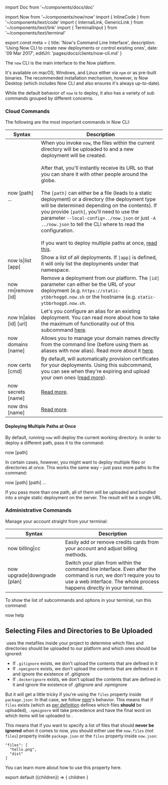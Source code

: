 import Doc from '~/components/docs/doc'

import Now from '~/components/now/now'
import { InlineCode } from '~/components/text/code'
import { InternalLink, GenericLink } from '~/components/text/link'
import { TerminalInput } from '~/components/text/terminal'

export const meta = {
  title: 'Now\'s Command Line Interface',
  description: 'Using Now CLI to create new deployments or control existing ones',
  date: '09 Mar 2017',
  editUrl: 'pages/docs/clients/now-cli.md'
}

The `now` CLI is the main interface to the Now platform.

It's available on macOS, Windows, and Linux either via `npm` or as pre-built
binaries. The recommended installation
mechanism, however, is <InternalLink href="/download">Now Desktop</InternalLink> (which
includes Now CLI and also ensures it's always up-to-date).

While the default behavior of `now` is to deploy, it also has a variety of sub
commands grouped by different concerns.

### Cloud Commands

The following are the most important commands in Now CLI:

| Syntax | Description |
| -- | -- |
| <InlineCode noWrap>now [path] ...</InlineCode> | When you invoke `now`, the files within the current directory will be uploaded to <Now color="#000" /> and a new deployment will be created.<br/><br/>After that, you'll instantly receive its URL so that you can share it with other people around the globe.  <br/><br/> The `[path]` can either be a file (leads to a static deployment) or a directory (the deployment type will be determined depending on the contents). If you provide `[path]`, you'll need to use the parameter `--local-config=../now.json` or just `-A ../now.json` to tell the CLI where to read the configuration.  <br/><br/> If you want to deploy multiple paths at once, [read this](#deploying-multiple-projects-at-once).
| <InlineCode noWrap>now ls&#124;list [app]</InlineCode> | Show a list of all deployments. If `[app]` is defined, it will only list the deployments under that namespace. |
| <InlineCode noWrap>now rm&#124;remove [id]</InlineCode> | Remove a deployment from our platform. The `[id]` parameter can either be the URL of your deployment (e.g. `https://static-ytbbrhoggd.now.sh` or the hostname (e.g. `static-ytbbrhoggd.now.sh`. |
| <InlineCode noWrap>now ln&#124;alias [id] [url]</InlineCode> | Let's you configure an alias for an existing deployment. You can read more about how to take the maximum of functionality out of this subcommand [here](/docs/v1/features/aliases). |
| <InlineCode noWrap>now domains [name]</InlineCode> | Allows you to manage your domain names directly from the command line (before using them as aliases with <InlineCode noWrap>now alias</InlineCode>). Read more about it [here](/docs/v1/features/aliases). |
| <InlineCode noWrap>now certs [cmd]</InlineCode> | By default, <Now color="#000" /> will automatically provision certificates for your deployments. Using this subcommand, you can see when they're expiring and upload your own ones ([read more](/docs/v1/features/certs)). |
| <InlineCode noWrap>now secrets [name]</InlineCode> | [Read more](/docs/v1/features/env-and-secrets). |
| <InlineCode noWrap>now dns [name]</InlineCode> | [Read more](/docs/features/dns). |

#### Deploying Multiple Paths at Once

By default, running `now` will
deploy the current working directory. In order to deploy
a different path, pass it to
the command:

<TerminalInput>now [path]</TerminalInput>

In certain cases, however, you might want to deploy multiple
files or directories at once. This works the
same way – just pass more paths to the command:

<TerminalInput>now [path] [path] ...</TerminalInput>

If you pass more than one path, all of them will be uploaded
and bundled into a single static deployment on the server. The
result will be a single URL.

### Administrative Commands

Manage your account straight from your terminal:

| Syntax | Description |
| -- | -- |
| <InlineCode noWrap>now billing&#124;cc</InlineCode> | Easily add or remove credits cards from your account and adjust billing methods. |
| <InlineCode noWrap>now upgrade&#124;downgrade [plan]</InlineCode> | Switch your plan from within the command line interface. Even after the command is run, we don't require you to use a web interface. The whole process happens directly in your terminal. |

To show the list of subcommands and options in your terminal, run this command:

<TerminalInput>now help</TerminalInput>

## Selecting Files and Directories to Be Uploaded

&#8203;<Now color="#000" /> uses the metafiles inside your project to determine which files and directories should be uploaded to our platform and which ones should be ignored:

* If `.gitignore` exists, we don't upload the contents that are defined in it
* If `.npmignore` exists, we don't upload the contents that are defined in it and ignore the existence of .gitignore
* If `.dockerignore` exists, we don't upload the contents that are defined in it and ignore the existence of .gitignore and .npmignore

But it will get a little tricky if you're using the `files` property inside `package.json`: In that case, we follow [npm](https://www.npmjs.com/)'s behavior. This means that if `files` exists (which as [per definition](https://docs.npmjs.com/files/package.json#files) defines which files **should** be uploaded), `.npmignore` will take precedence and have the final word on which items will be uploaded to <Now color="#000" />.

This means that if you want to specify a list of files that should **never be ignored** when it comes to now, you should either use the `now.files` (not `files`) property inside `package.json` or the `files` property inside `now.json`:

```
"files": [
  "hello.png",
  "dist"
]
```

You can learn more about how to use this property <InternalLink href='/docs/features/configuration#"files"-(array)'>here</InternalLink>.

export default ({children}) => <Doc meta={meta}>{ children }</Doc>
